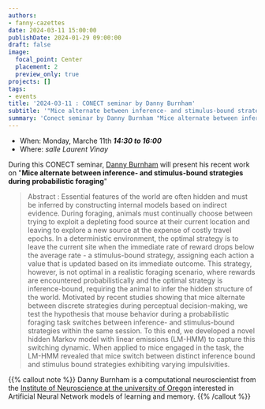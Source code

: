 ```yaml
---
authors:
- fanny-cazettes
date: 2024-03-11 15:00:00
publishDate: 2024-01-29 09:00:00
draft: false
image:
  focal_point: Center
  placement: 2
  preview_only: true
projects: []
tags:
- events
title: '2024-03-11 : CONECT seminar by Danny Burnham'
subtitle: '"Mice alternate between inference- and stimulus-bound strategies during probabilistic foraging".'
summary: 'Conect seminar by Danny Burnham "Mice alternate between inference- and stimulus-bound strategies during probabilistic foraging".'
---
```



* When: Monday, Marche 11th ***14:30 to 16:00*** 
* Where: _salle Laurent Vinay_

During this CONECT seminar, [Danny Burnham](https://ion.uoregon.edu/about/person-page/277) will present his recent work on "**Mice alternate between inference- and stimulus-bound strategies during probabilistic foraging**"

> Abstract : Essential features of the world are often hidden and must be inferred by constructing internal models based on indirect evidence. During foraging, animals must continually choose between trying to exploit a depleting food source at their current location and leaving to explore a new source at the expense of costly travel epochs. In a deterministic environment, the optimal strategy is to leave the current site when the immediate rate of reward drops below the average rate - a stimulus-bound strategy, assigning each action a value that is updated based on its immediate outcome. This strategy, however, is not optimal in a realistic foraging scenario, where rewards are encountered probabilistically and the optimal strategy is inference-bound, requiring the animal to infer the hidden structure of the world. Motivated by recent studies showing that mice alternate between discrete strategies during perceptual decision-making, we test the hypothesis that mouse behavior during a probabilistic foraging task switches between inference- and stimulus-bound strategies within the same session. To this end, we developed a novel hidden Markov model with linear emissions (LM-HMM) to capture this switching dynamic. When applied to mice engaged in the task, the LM-HMM revealed that mice switch between distinct inference bound and stimulus bound strategies exhibiting varying impulsivities.
 
 

{{% callout note %}}
Danny Burnham is a computational neuroscientist from the [Institute of Neuroscience at the university of Oregon](https://ion.uoregon.edu/about/person-page/277) interested in Artificial Neural Network models of learning and memory. {{% /callout %}}

